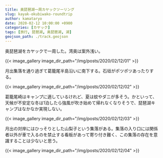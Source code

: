 ```yaml
---
title: 奥琵琶湖一周カヤックツーリング
slug: kayak-okubiwako-roundtrip
author: kamataryo
date: 2020-02-12 10:00:00 +0900
categories: [カヤック]
tags: [旅行, 琵琶湖, 奥琵琶湖, 湖]
geojson_path: ./track.geojson
---
```


奥琵琶湖をカヤックで一周した。湾奥は案外浅い。

{{< image_gallery image_dir_path="/img/posts/2020/02/12/01" >}}

月出集落を通り過ぎて葛籠尾半島沿いに南下する。石垣がポツポツあったりする。

{{< image_gallery image_dir_path="/img/posts/2020/02/12/02" >}}

葛籠尾崎はキャンプに適しているけれど、夏は蚊やダニが多そう。かといって、天候が不安定な冬は1泊したら強風が吹き始めて帰れなくなりそうで、琵琶湖キャンプはなかなか実現しない。

{{< image_gallery image_dir_path="/img/posts/2020/02/12/03" >}}

月出の対岸にはひっそりとした山梨子という集落がある。集落の入り口には関係者以外が車で入るのを禁止する看板があって寄り付き難く、この集落の存在を意識することは少ないと思う。

{{< image_gallery image_dir_path="/img/posts/2020/02/12/04" >}}
